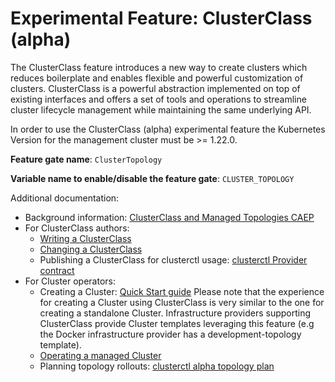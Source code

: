 # Experimental Feature: ClusterClass (alpha)

The ClusterClass feature introduces a new way to create clusters which reduces boilerplate and enables flexible and powerful customization of clusters.
ClusterClass is a powerful abstraction implemented on top of existing interfaces and offers a set of tools and operations to streamline cluster lifecycle management while maintaining the same underlying API.

</aside>

<aside class="note warning">

In order to use the ClusterClass (alpha) experimental feature the Kubernetes Version for the management cluster must be >= 1.22.0.

</aside>

**Feature gate name**: `ClusterTopology`

**Variable name to enable/disable the feature gate**: `CLUSTER_TOPOLOGY`

Additional documentation:
* Background information:  [ClusterClass and Managed Topologies CAEP](https://github.com/kubernetes-sigs/cluster-api/blob/main/docs/proposals/20210526-cluster-class-and-managed-topologies.md)
* For ClusterClass authors:
    * [Writing a ClusterClass](./write-clusterclass.md)
    * [Changing a ClusterClass](./change-clusterclass.md)
    * Publishing a ClusterClass for clusterctl usage: [clusterctl Provider contract]
* For Cluster operators:
    * Creating a Cluster: [Quick Start guide]
        Please note that the experience for creating a Cluster using ClusterClass is very similar to the one for creating a standalone Cluster. Infrastructure providers supporting ClusterClass provide Cluster templates leveraging this feature (e.g the Docker infrastructure provider has a development-topology template).
    * [Operating a managed Cluster](./operate-cluster.md)
    * Planning topology rollouts: [clusterctl alpha topology plan]

<!-- links -->
[Quick Start guide]: ../../../user/quick-start.md
[clusterctl Provider contract]: ../../../clusterctl/provider-contract.md
[clusterctl alpha topology plan]: ../../../clusterctl/commands/alpha-topology-plan.md
